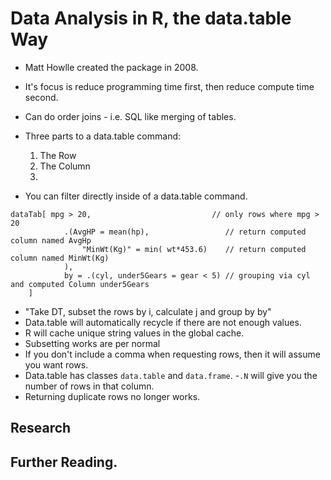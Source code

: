# Data Analysis in R, the data.table Way
- Matt Howlle created the package in 2008.
- It's focus is reduce programming time first, then reduce compute time second.
- Can do order joins - i.e. SQL like merging of tables.

- Three parts to a data.table command:
	1. The Row
	2. The Column
	3. 

- You can filter directly inside of a data.table command.
```
dataTab[ mpg > 20,                           // only rows where mpg > 20
            .(AvgHP = mean(hp),                 // return computed column named AvgHp
            	"MinWt(Kg)" = min( wt*453.6)    // return computed column named MinWt(Kg)
            ),
            by = .(cyl, under5Gears = gear < 5) // grouping via cyl and computed Column under5Gears
    ]
```

- "Take DT, subset the rows by i, calculate j and group by by"
- Data.table will automatically recycle if there are not enough values.
- R will cache unique string values in the global cache.
- Subsetting works are per normal
- If you don't include a comma when requesting rows, then it will assume you want rows.
- Data.table has classes `data.table` and `data.frame`.
-`.N` will give you the number of rows in that column.
- Returning duplicate rows no longer works.




## Research

## Further Reading.